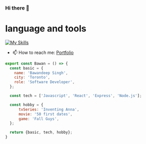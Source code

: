 ### Hi there 👋


# language and tools 

[![My Skills](https://skillicons.dev/icons?i=vscode,tailwind,react,nodejs,mysql,mongodb,materialui,js,html,heroku,graphql,figma,express,css,bootstrap,arduino&perline=8)](https://skillicons.dev)
- 📫 How to reach me: [Portfolio](https://singhbawan.github.io/Portfolio/)


```js
export const Bawan = () => {
  const basic = {
    name: 'Bawandeep Singh',
    city: 'Toronto',
    role: 'Software Developer',
  };

  const tech = ['Javascript', 'React', 'Express', 'Node.js'];

  const hobby = {
      tvSeries: 'Inventing Anna',
      movie: '50 first dates',
      game: 'Fall Guys',
  };

  return {basic, tech, hobby};
}
```
